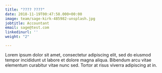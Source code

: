 ```yaml
---
title: "???? ????"
date: 2018-11-19T00:47:58.000+00:00
image: team/sage-kirk-485982-unsplash.jpg
jobtitle: Accountant
email: sage@test.com
linkedinurl: ''
weight: "2"

---
```

Lorem ipsum dolor sit amet, consectetur adipiscing elit, sed do eiusmod tempor incididunt ut labore et dolore magna aliqua. Bibendum arcu vitae elementum curabitur vitae nunc sed. Tortor at risus viverra adipiscing at in.